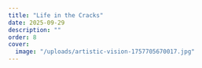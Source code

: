 ```yaml
---
title: "Life in the Cracks"
date: 2025-09-29
description: ""
order: 8
cover:
  image: "/uploads/artistic-vision-1757705670017.jpg"
---
```


